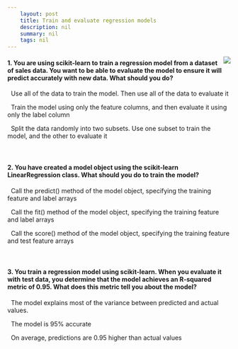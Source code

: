 ```yaml
---
    layout: post
    title: Train and evaluate regression models 
    description: nil
    summary: nil
    tags: nil
---
```



 <a target="_blank" href="https://docs.microsoft.com/en-us/learn/modules/train-evaluate-regression-models/3-knowledge-check/"><i class="fas fa-external-link-alt"></i> </a>
 <img align="right" src="https://docs.microsoft.com/en-us/learn/achievements/train-and-evaluate-regression-models.svg">
####  1. You are using scikit-learn to train a regression model from a dataset of sales data. You want to be able to evaluate the model to ensure it will predict accurately with new data. What should you do?


<i class='far fa-square'></i> &nbsp;&nbsp;Use all of the data to train the model. Then use all of the data to evaluate it

<i class='far fa-square'></i> &nbsp;&nbsp;Train the model using only the feature columns, and then evaluate it using only the label column

<i class='fas fa-check-square' style='color: Dodgerblue;'></i> &nbsp;&nbsp;Split the data randomly into two subsets. Use one subset to train the model, and the other to evaluate it
<br />
<br />
<br />

####  2. You have created a model object using the scikit-learn LinearRegression class. What should you do to train the model?


<i class='far fa-square'></i> &nbsp;&nbsp;Call the predict() method of the model object, specifying the training feature and label arrays

<i class='fas fa-check-square' style='color: Dodgerblue;'></i> &nbsp;&nbsp;Call the fit() method of the model object, specifying the training feature and label arrays

<i class='far fa-square'></i> &nbsp;&nbsp;Call the score() method of the model object, specifying the training feature and test feature arrays
<br />
<br />
<br />

####  3. You train a regression model using scikit-learn. When you evaluate it with test data, you determine that the model achieves an R-squared metric of 0.95. What does this metric tell you about the model?


<i class='fas fa-check-square' style='color: Dodgerblue;'></i> &nbsp;&nbsp;The model explains most of the variance between predicted and actual values.

<i class='far fa-square'></i> &nbsp;&nbsp;The model is 95\% accurate

<i class='far fa-square'></i> &nbsp;&nbsp;On average, predictions are 0.95 higher than actual values
<br />
<br />
<br />
